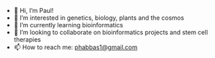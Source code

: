 - 👋 Hi, I’m Paul!
- 👀 I’m interested in genetics, biology, plants and the cosmos
- 🌱 I’m currently learning bioinformatics
- 💞️ I’m looking to collaborate on bioinformatics projects and stem cell therapies
- 📫 How to reach me: phabbas1@gmail.com

<!---
phabbas/phabbas is a ✨ special ✨ repository because its `README.md` (this file) appears on your GitHub profile.
You can click the Preview link to take a look at your changes.
--->

